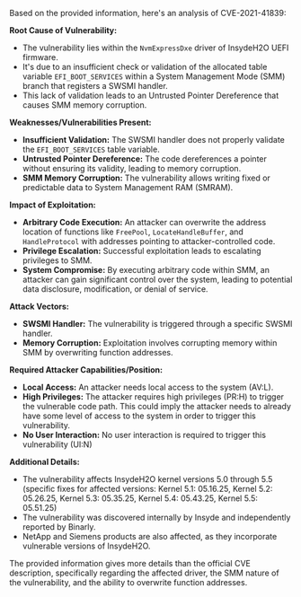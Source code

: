 Based on the provided information, here's an analysis of CVE-2021-41839:

**Root Cause of Vulnerability:**

*   The vulnerability lies within the `NvmExpressDxe` driver of InsydeH2O UEFI firmware.
*   It's due to an insufficient check or validation of the allocated table variable `EFI_BOOT_SERVICES` within a System Management Mode (SMM) branch that registers a SWSMI handler.
*   This lack of validation leads to an Untrusted Pointer Dereference that causes SMM memory corruption.

**Weaknesses/Vulnerabilities Present:**

*   **Insufficient Validation:** The SWSMI handler does not properly validate the `EFI_BOOT_SERVICES` table variable.
*   **Untrusted Pointer Dereference:**  The code dereferences a pointer without ensuring its validity, leading to memory corruption.
*   **SMM Memory Corruption:** The vulnerability allows writing fixed or predictable data to System Management RAM (SMRAM).

**Impact of Exploitation:**

*   **Arbitrary Code Execution:** An attacker can overwrite the address location of functions like `FreePool`, `LocateHandleBuffer`, and `HandleProtocol` with addresses pointing to attacker-controlled code.
*   **Privilege Escalation:** Successful exploitation leads to escalating privileges to SMM.
*   **System Compromise:** By executing arbitrary code within SMM, an attacker can gain significant control over the system, leading to potential data disclosure, modification, or denial of service.

**Attack Vectors:**

*   **SWSMI Handler:** The vulnerability is triggered through a specific SWSMI handler.
*   **Memory Corruption:** Exploitation involves corrupting memory within SMM by overwriting function addresses.

**Required Attacker Capabilities/Position:**

*   **Local Access:** An attacker needs local access to the system (AV:L).
*   **High Privileges:** The attacker requires high privileges (PR:H) to trigger the vulnerable code path. This could imply the attacker needs to already have some level of access to the system in order to trigger this vulnerability.
*   **No User Interaction:** No user interaction is required to trigger this vulnerability (UI:N)

**Additional Details:**

*   The vulnerability affects InsydeH2O kernel versions 5.0 through 5.5 (specific fixes for affected versions: Kernel 5.1: 05.16.25, Kernel 5.2: 05.26.25, Kernel 5.3: 05.35.25, Kernel 5.4: 05.43.25, Kernel 5.5: 05.51.25)
*   The vulnerability was discovered internally by Insyde and independently reported by Binarly.
*   NetApp and Siemens products are also affected, as they incorporate vulnerable versions of InsydeH2O.

The provided information gives more details than the official CVE description, specifically regarding the affected driver, the SMM nature of the vulnerability, and the ability to overwrite function addresses.